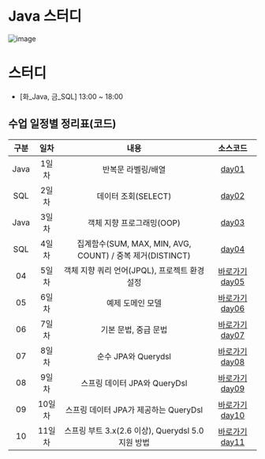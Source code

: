 # Java 스터디

![image](https://img.megastudyacademy.co.kr/campus/lecture/2023020617272316756720434541.png)


# 스터디

- [화_Java, 금_SQL] 13:00 ~ 18:00


## 수업 일정별 정리표(코드)

| 구분 |  일차  |          내용          |     소스코드      |
| :--: | :----: | :--------------------: | :---------------: |
|  Java  | 1일차  |   반복문 라벨링/배열      | [day01](https://github.com/choiyuran/study_java/tree/main/week01/programmers) |
|  SQL  | 2일차  |    데이터 조회(SELECT)    | [day02](https://www.notion.so/choiyuran/Study-java_database-7b1f5e5a140141a7801becd96dad3e86?p=86c7047756854f13900cd59216204e58&pm=c) |
|  Java  | 3일차  |  객체 지향 프로그래밍(OOP)      | [day03](https://www.notion.so/choiyuran/Study-java_database-7b1f5e5a140141a7801becd96dad3e86?p=0e16aac9298541ada939686443e73a67&pm=c) |
|  SQL  | 4일차  |  집계함수(SUM, MAX, MIN, AVG, COUNT) / 중복 제거(DISTINCT)      | [day04](https://www.notion.so/choiyuran/Study-java_database-7b1f5e5a140141a7801becd96dad3e86?p=4dcbf0e256d74631880809c8014f74a4&pm=c) |
|  04  | 5일차  |  객체 지향 쿼리 언어(JPQL), 프로젝트 환경설정 | [바로가기 day05](https://github.com/choiyuran/Study_JPA/tree/main/day05_subQuery/src/main/java/org/example) |
|  05  | 6일차  |  예제 도메인 모델                    | [바로가기 day06](https://github.com/choiyuran/Study_JPA/tree/main/datajpa3/src/main/java/study/datajpa) |
|  06  | 7일차  |  기본 문법, 중급 문법                | [바로가기 day07](https://github.com/choiyuran/Study_JPA/tree/main/datajpa3/src/main/java/study/datajpa) |
|  07  | 8일차  |  순수 JPA와 Querydsl                | [바로가기 day08](https://github.com/choiyuran/Study_JPA/tree/main/querydsl/src/main/java/study/querydsl) |
|  08  | 9일차  |  스프링 데이터 JPA와 QueryDsl        | [바로가기 day09](https://github.com/choiyuran/Study_JPA/tree/main/querydsl2/src/main/java/study/querydsl) |
|  09  | 10일차 |  스프링 데이터 JPA가 제공하는 QueryDsl  | [바로가기 day10](https://github.com/choiyuran/Study_JPA/tree/main/querydsl3/src/main/java/study/querydsl) |
|  10  | 11일차 |   스프링 부트 3.x(2.6 이상), Querydsl 5.0 지원 방법  | [바로가기 day11](https://github.com/choiyuran/JPA_pdf/blob/main/querydsl-v20231127/8.%20%EC%8A%A4%ED%94%84%EB%A7%81%20%EB%B6%80%ED%8A%B8%203.x(2.6%20%EC%9D%B4%EC%83%81)%2C%20Querydsl%205.0%20%EC%A7%80%EC%9B%90%20%EB%B0%A9%EB%B2%95.pdf) |




